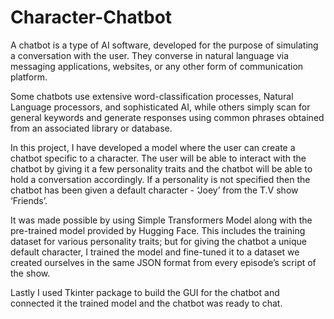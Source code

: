 # Character-Chatbot
A chatbot is a type of AI software, developed for the purpose of simulating a conversation with the user. They converse in natural language via messaging applications, websites, or any other form of communication platform. 

Some chatbots use extensive word-classification processes, Natural Language processors, and sophisticated AI, while others simply scan for general keywords and generate responses using common phrases obtained from an associated library or database. 

In this project, I have developed a model where the user can create a chatbot specific to a character. The user will be able to interact with the chatbot by giving it a few personality traits and the chatbot will be able to hold a conversation accordingly. If a personality is not specified then the chatbot has been given a default character - ‘Joey’ from the T.V show ‘Friends’. 

It was made possible by using Simple Transformers Model along with the pre-trained model provided by Hugging Face. This includes the training dataset for various personality traits; but for giving the chatbot a unique default character, I trained the model and fine-tuned it to a dataset we created ourselves in the same JSON format from every episode’s script of the show. 

Lastly I used Tkinter package to build the GUI for the chatbot and connected it the trained model and the chatbot was ready to chat.
